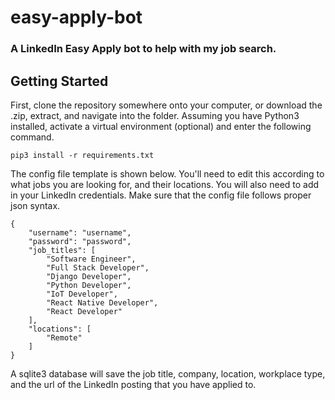 # easy-apply-bot
### A LinkedIn Easy Apply bot to help with my job search.

Getting Started
------------
First, clone the repository somewhere onto your computer, or download the .zip, extract, and navigate into the folder.
Assuming you have Python3 installed, activate a virtual environment (optional) and enter the following command.

`pip3 install -r requirements.txt`

The config file template is shown below. 
You'll need to edit this according to what jobs you are looking for, and their locations. 
You will also need to add in your LinkedIn credentials. 
Make sure that the config file follows proper json syntax.

```
{
    "username": "username",
    "password": "password",
    "job_titles": [
        "Software Engineer",
        "Full Stack Developer",
        "Django Developer",
        "Python Developer",
        "IoT Developer",
        "React Native Developer",
        "React Developer"
    ],
    "locations": [
        "Remote"
    ]
}
```

A sqlite3 database will save the job title, company, location, workplace type, and the url of the LinkedIn posting that you have applied to.
